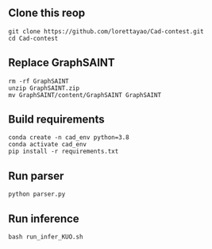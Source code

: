 ## Clone this reop
```
git clone https://github.com/lorettayao/Cad-contest.git
cd Cad-contest
```
## Replace GraphSAINT
```
rm -rf GraphSAINT
unzip GraphSAINT.zip
mv GraphSAINT/content/GraphSAINT GraphSAINT

```
## Build requirements
```
conda create -n cad_env python=3.8
conda activate cad_env
pip install -r requirements.txt
```
## Run parser

```
python parser.py
```
## Run inference

```
bash run_infer_KUO.sh
```
